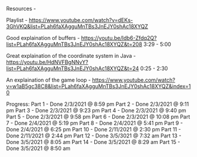 Resources - 

Playlist -
https://www.youtube.com/watch?v=dEKs-3GhVKQ&list=PLah6faXAgguMnTBs3JnEJY0shAc18XYQZ

Good explaination of buffers -
https://youtu.be/Idb6-Zfdq2Q?list=PLah6faXAgguMnTBs3JnEJY0shAc18XYQZ&t=208     3:29 - 5:00

Great explaination of the coordinate system in Java - 
https://youtu.be/HdNVFBgNNvY?list=PLah6faXAgguMnTBs3JnEJY0shAc18XYQZ&t=24     0:25 - 2:30

An explaination of the game loop - 
https://www.youtube.com/watch?v=w1aB5gc38C8&list=PLah6faXAgguMnTBs3JnEJY0shAc18XYQZ&index=10

Progress:
Part 1 - Done 2/3/2021 @ 8:59 pm
Part 2 - Done 2/3/2021 @ 9:11 pm
Part 3 - Done 2/3/2021 @ 9:23 pm
Part 4 - Done 2/3/2021 @ 9:40 pm
Part 5 - Done 2/3/2021 @ 9:58 pm
Part 6 - Done 2/3/2021 @ 10:08 pm
Part 7 - Done 2/4/2021 @ 5:19 pm
Part 8 - Done 2/4/2021 @ 5:41 pm
Part 9 - Done 2/4/2021 @ 6:25 pm
Part 10 - Done 2/11/2021 @ 2:30 pm
Part 11 - Done 2/11/2021 @ 2:44 pm
Part 12 - Done 3/5/3021 @ 7:32 am
Part 13 - Done 3/5/2021 @ 8:05 am
Part 14 - Done 3/5/2021 @ 8:29 am
Part 15 - Done 3/5/2021 @ 8:50 am